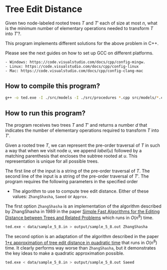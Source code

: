 # Tree Edit Distance

Given two node-labeled rooted trees $T$ and $T'$ each of size at most $n$, what is
the minimum number of elementary operations needed to transform $T$ into $T'$?.

This program implements different solutions for the above problem in C++.

Please see the next guides on how to set up GCC on different platforms.

    - Windows: https://code.visualstudio.com/docs/cpp/config-mingw.
    - Linux: https://code.visualstudio.com/docs/cpp/config-linux
    - Mac: https://code.visualstudio.com/docs/cpp/config-clang-mac

## How to compile this program?

```sh
g++ -o ted.exe -I ./src/models -I ./src/procedures *.cpp src/models/*.cpp src/procedures/*.cpp
```

## How to run this program?

The program receives two trees $T$ and $T'$ and returns a number $d$ that indicates the number of elementary
operations required to transform $T$ into $T'$.

Given a rooted tree $T$, we can represent the pre-order traversal of $T$ in such a way that when we visit node $u$, we append
$label(u)$ followed by a matching parenthesis that encloses the subtree rooted at $u$. This representation is unique for all possible
trees.

The first line of the input is a string of the pre-order traversal of $T$.
The second line of the input is a string of the pre-order traversal of $T'$.
The program requires the following parameters in the specified order

- The algorithm to use to compute tree edit distance. Either of these values: `ZhangShasha`, `Saeed` or `Approx`.

The first option `ZhangShasha` is an implementation of the algorithm described by ZhangShasha in 1989 in the paper
[Simple Fast Algorithms for the Editing Distance between Trees and Related Problems](https://www.proquest.com/docview/919771926) which
runs in $O(n^8)$ time.

```sh
ted.exe < data/sample_5_8.in > output/sample_5_8.out ZhangShasha
```

The second option is an adaptation of the algorithm described in the paper [1+ε approximation of tree edit distance in quadratic time](https://dl.acm.org/doi/10.1145/3313276.3316388) that runs in $O(n^8)$ time. It clearly performs way worse than `ZhangShasha`, but it demonstrates the key ideas to make a quadratic approximation possible.

```sh
ted.exe < data/sample_5_8.in > output/sample_5_8.out Saeed
```
